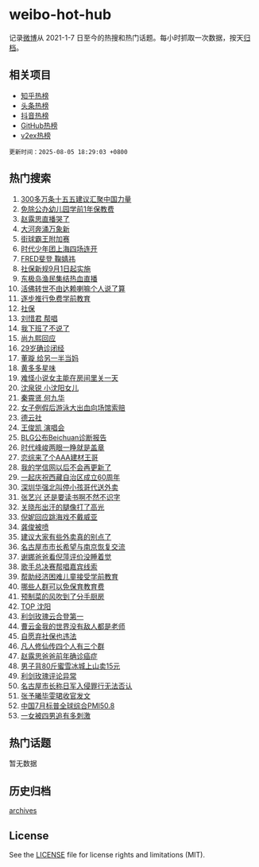 # weibo-hot-hub

记录[微博](https://www.weibo.com)从 2021-1-7 日至今的热搜和热门话题。每小时抓取一次数据，按天[归档](archives)。

## 相关项目

- [知乎热榜](https://github.com/snaildev/zhihu-hot-hub)
- [头条热榜](https://github.com/snaildev/toutiao-hot-hub)
- [抖音热榜](https://github.com/snaildev/douyin-hot-hub)
- [GitHub热榜](https://github.com/snaildev/github-hot-hub)
- [v2ex热榜](https://github.com/snaildev/v2ex-hot-hub)


`更新时间：2025-08-05 18:29:03 +0800`

## 热门搜索

1. [300多万条十五五建议汇聚中国力量](https://m.weibo.cn/search?containerid=100103type%3D1%26t%3D10%26q%3D%23300%E5%A4%9A%E4%B8%87%E6%9D%A1%E5%8D%81%E4%BA%94%E4%BA%94%E5%BB%BA%E8%AE%AE%E6%B1%87%E8%81%9A%E4%B8%AD%E5%9B%BD%E5%8A%9B%E9%87%8F%23&stream_entry_id=51&isnewpage=1&extparam=seat%3D1%26stream_entry_id%3D51%26c_type%3D51%26q%3D%2523300%25E5%25A4%259A%25E4%25B8%2587%25E6%259D%25A1%25E5%258D%2581%25E4%25BA%2594%25E4%25BA%2594%25E5%25BB%25BA%25E8%25AE%25AE%25E6%25B1%2587%25E8%2581%259A%25E4%25B8%25AD%25E5%259B%25BD%25E5%258A%259B%25E9%2587%258F%2523%26cate%3D10103%26dgr%3D0%26pos%3D0%26filter_type%3Drealtimehot%26display_time%3D1754389742%26pre_seqid%3D17543897421460527550136)
1. [免除公办幼儿园学前1年保教费](https://m.weibo.cn/search?containerid=100103type%3D1%26t%3D10%26q%3D%23%E5%85%8D%E9%99%A4%E5%85%AC%E5%8A%9E%E5%B9%BC%E5%84%BF%E5%9B%AD%E5%AD%A6%E5%89%8D1%E5%B9%B4%E4%BF%9D%E6%95%99%E8%B4%B9%23&stream_entry_id=31&isnewpage=1&extparam=seat%3D1%26band_rank%3D1%26pos%3D0%26dgr%3D0%26filter_type%3Drealtimehot%26c_type%3D31%26realpos%3D1%26q%3D%2523%25E5%2585%258D%25E9%2599%25A4%25E5%2585%25AC%25E5%258A%259E%25E5%25B9%25BC%25E5%2584%25BF%25E5%259B%25AD%25E5%25AD%25A6%25E5%2589%258D1%25E5%25B9%25B4%25E4%25BF%259D%25E6%2595%2599%25E8%25B4%25B9%2523%26cate%3D5001%26stream_entry_id%3D31%26lcate%3D5001%26flag%3D1%26display_time%3D1754389742%26pre_seqid%3D17543897421460527550136)
1. [赵露思直播哭了](https://m.weibo.cn/search?containerid=100103type%3D1%26t%3D10%26q%3D%E8%B5%B5%E9%9C%B2%E6%80%9D%E7%9B%B4%E6%92%AD%E5%93%AD%E4%BA%86&stream_entry_id=31&isnewpage=1&extparam=seat%3D1%26band_rank%3D2%26pos%3D1%26dgr%3D0%26filter_type%3Drealtimehot%26c_type%3D31%26realpos%3D2%26q%3D%25E8%25B5%25B5%25E9%259C%25B2%25E6%2580%259D%25E7%259B%25B4%25E6%2592%25AD%25E5%2593%25AD%25E4%25BA%2586%26cate%3D5001%26stream_entry_id%3D31%26lcate%3D5001%26flag%3D1%26display_time%3D1754389742%26pre_seqid%3D17543897421460527550136)
1. [大河奔涌万象新](https://m.weibo.cn/search?containerid=100103type%3D1%26t%3D10%26q%3D%23%E5%A4%A7%E6%B2%B3%E5%A5%94%E6%B6%8C%E4%B8%87%E8%B1%A1%E6%96%B0%23&stream_entry_id=31&isnewpage=1&extparam=seat%3D1%26band_rank%3D3%26pos%3D2%26dgr%3D0%26filter_type%3Drealtimehot%26c_type%3D31%26realpos%3D3%26q%3D%2523%25E5%25A4%25A7%25E6%25B2%25B3%25E5%25A5%2594%25E6%25B6%258C%25E4%25B8%2587%25E8%25B1%25A1%25E6%2596%25B0%2523%26cate%3D5001%26stream_entry_id%3D31%26lcate%3D5001%26flag%3D0%26display_time%3D1754389742%26pre_seqid%3D17543897421460527550136)
1. [街球霸王附加赛](https://m.weibo.cn/search?containerid=100103type%3D1%26t%3D10%26q%3D%23%E8%A1%97%E7%90%83%E9%9C%B8%E7%8E%8B%E9%99%84%E5%8A%A0%E8%B5%9B%23&stream_entry_id=31&isnewpage=1&extparam=seat%3D1%26band_rank%3D4%26pos%3D3%26is_ad_pos%3D1%26adid%3D295438%26filter_type%3Drealtimehot%26c_type%3D31%26topic_ad%3D1%26stream_entry_id%3D31%26cate%3D5001%26q%3D%2523%25E8%25A1%2597%25E7%2590%2583%25E9%259C%25B8%25E7%258E%258B%25E9%2599%2584%25E5%258A%25A0%25E8%25B5%259B%2523%26lcate%3D5001%26dgr%3D0%26display_time%3D1754389742%26pre_seqid%3D17543897421460527550136)
1. [时代少年团上海四场连开](https://m.weibo.cn/search?containerid=100103type%3D1%26t%3D10%26q%3D%E6%97%B6%E4%BB%A3%E5%B0%91%E5%B9%B4%E5%9B%A2%E4%B8%8A%E6%B5%B7%E5%9B%9B%E5%9C%BA%E8%BF%9E%E5%BC%80&stream_entry_id=31&isnewpage=1&extparam=seat%3D1%26band_rank%3D4%26pos%3D4%26dgr%3D0%26filter_type%3Drealtimehot%26c_type%3D31%26realpos%3D4%26q%3D%25E6%2597%25B6%25E4%25BB%25A3%25E5%25B0%2591%25E5%25B9%25B4%25E5%259B%25A2%25E4%25B8%258A%25E6%25B5%25B7%25E5%259B%259B%25E5%259C%25BA%25E8%25BF%259E%25E5%25BC%2580%26cate%3D5001%26stream_entry_id%3D31%26lcate%3D5001%26flag%3D1%26display_time%3D1754389742%26pre_seqid%3D17543897421460527550136)
1. [FRED斐登 鞠婧祎](https://m.weibo.cn/search?containerid=100103type%3D1%26t%3D10%26q%3DFRED%E6%96%90%E7%99%BB+%E9%9E%A0%E5%A9%A7%E7%A5%8E&stream_entry_id=31&isnewpage=1&extparam=seat%3D1%26band_rank%3D5%26pos%3D5%26dgr%3D0%26filter_type%3Drealtimehot%26c_type%3D31%26realpos%3D5%26q%3DFRED%25E6%2596%2590%25E7%2599%25BB%2520%25E9%259E%25A0%25E5%25A9%25A7%25E7%25A5%258E%26cate%3D5001%26stream_entry_id%3D31%26lcate%3D5001%26flag%3D1%26display_time%3D1754389742%26pre_seqid%3D17543897421460527550136)
1. [社保新规9月1日起实施](https://m.weibo.cn/search?containerid=100103type%3D1%26t%3D10%26q%3D%23%E7%A4%BE%E4%BF%9D%E6%96%B0%E8%A7%849%E6%9C%881%E6%97%A5%E8%B5%B7%E5%AE%9E%E6%96%BD%23&stream_entry_id=31&isnewpage=1&extparam=seat%3D1%26band_rank%3D6%26pos%3D6%26dgr%3D0%26filter_type%3Drealtimehot%26c_type%3D31%26realpos%3D6%26q%3D%2523%25E7%25A4%25BE%25E4%25BF%259D%25E6%2596%25B0%25E8%25A7%25849%25E6%259C%25881%25E6%2597%25A5%25E8%25B5%25B7%25E5%25AE%259E%25E6%2596%25BD%2523%26cate%3D5001%26stream_entry_id%3D31%26lcate%3D5001%26flag%3D2%26display_time%3D1754389742%26pre_seqid%3D17543897421460527550136)
1. [东极岛渔民集结热血直播](https://m.weibo.cn/search?containerid=100103type%3D1%26t%3D10%26q%3D%23%E4%B8%9C%E6%9E%81%E5%B2%9B%E6%B8%94%E6%B0%91%E9%9B%86%E7%BB%93%E7%83%AD%E8%A1%80%E7%9B%B4%E6%92%AD%23&stream_entry_id=31&isnewpage=1&extparam=seat%3D1%26band_rank%3D7%26pos%3D7%26is_ad_pos%3D1%26adid%3D295715%26filter_type%3Drealtimehot%26c_type%3D31%26stream_entry_id%3D31%26cate%3D5001%26q%3D%2523%25E4%25B8%259C%25E6%259E%2581%25E5%25B2%259B%25E6%25B8%2594%25E6%25B0%2591%25E9%259B%2586%25E7%25BB%2593%25E7%2583%25AD%25E8%25A1%2580%25E7%259B%25B4%25E6%2592%25AD%2523%26lcate%3D5001%26dgr%3D0%26display_time%3D1754389742%26pre_seqid%3D17543897421460527550136)
1. [活佛转世不由达赖喇嘛个人说了算](https://m.weibo.cn/search?containerid=100103type%3D1%26t%3D10%26q%3D%23%E6%B4%BB%E4%BD%9B%E8%BD%AC%E4%B8%96%E4%B8%8D%E7%94%B1%E8%BE%BE%E8%B5%96%E5%96%87%E5%98%9B%E4%B8%AA%E4%BA%BA%E8%AF%B4%E4%BA%86%E7%AE%97%23&stream_entry_id=31&isnewpage=1&extparam=seat%3D1%26band_rank%3D7%26pos%3D8%26dgr%3D0%26filter_type%3Drealtimehot%26c_type%3D31%26realpos%3D7%26q%3D%2523%25E6%25B4%25BB%25E4%25BD%259B%25E8%25BD%25AC%25E4%25B8%2596%25E4%25B8%258D%25E7%2594%25B1%25E8%25BE%25BE%25E8%25B5%2596%25E5%2596%2587%25E5%2598%259B%25E4%25B8%25AA%25E4%25BA%25BA%25E8%25AF%25B4%25E4%25BA%2586%25E7%25AE%2597%2523%26cate%3D5001%26stream_entry_id%3D31%26lcate%3D5001%26flag%3D1%26display_time%3D1754389742%26pre_seqid%3D17543897421460527550136)
1. [逐步推行免费学前教育](https://m.weibo.cn/search?containerid=100103type%3D1%26t%3D10%26q%3D%23%E9%80%90%E6%AD%A5%E6%8E%A8%E8%A1%8C%E5%85%8D%E8%B4%B9%E5%AD%A6%E5%89%8D%E6%95%99%E8%82%B2%23&stream_entry_id=31&isnewpage=1&extparam=seat%3D1%26band_rank%3D8%26pos%3D9%26dgr%3D0%26filter_type%3Drealtimehot%26c_type%3D31%26realpos%3D8%26q%3D%2523%25E9%2580%2590%25E6%25AD%25A5%25E6%258E%25A8%25E8%25A1%258C%25E5%2585%258D%25E8%25B4%25B9%25E5%25AD%25A6%25E5%2589%258D%25E6%2595%2599%25E8%2582%25B2%2523%26cate%3D5001%26stream_entry_id%3D31%26lcate%3D5001%26flag%3D1%26display_time%3D1754389742%26pre_seqid%3D17543897421460527550136)
1. [社保](https://m.weibo.cn/search?containerid=100103type%3D1%26t%3D10%26q%3D%E7%A4%BE%E4%BF%9D&stream_entry_id=31&isnewpage=1&extparam=seat%3D1%26band_rank%3D9%26pos%3D10%26dgr%3D0%26filter_type%3Drealtimehot%26c_type%3D31%26realpos%3D9%26q%3D%25E7%25A4%25BE%25E4%25BF%259D%26cate%3D5001%26stream_entry_id%3D31%26lcate%3D5001%26flag%3D2%26display_time%3D1754389742%26pre_seqid%3D17543897421460527550136)
1. [刘惜君 帮唱](https://m.weibo.cn/search?containerid=100103type%3D1%26t%3D10%26q%3D%E5%88%98%E6%83%9C%E5%90%9B+%E5%B8%AE%E5%94%B1&stream_entry_id=31&isnewpage=1&extparam=seat%3D1%26band_rank%3D10%26pos%3D11%26dgr%3D0%26filter_type%3Drealtimehot%26c_type%3D31%26realpos%3D10%26q%3D%25E5%2588%2598%25E6%2583%259C%25E5%2590%259B%2520%25E5%25B8%25AE%25E5%2594%25B1%26cate%3D5001%26stream_entry_id%3D31%26lcate%3D5001%26flag%3D0%26display_time%3D1754389742%26pre_seqid%3D17543897421460527550136)
1. [我下班了不说了](https://m.weibo.cn/search?containerid=100103type%3D1%26t%3D10%26q%3D%E6%88%91%E4%B8%8B%E7%8F%AD%E4%BA%86%E4%B8%8D%E8%AF%B4%E4%BA%86&stream_entry_id=31&isnewpage=1&extparam=seat%3D1%26band_rank%3D11%26pos%3D12%26dgr%3D0%26filter_type%3Drealtimehot%26c_type%3D31%26realpos%3D11%26q%3D%25E6%2588%2591%25E4%25B8%258B%25E7%258F%25AD%25E4%25BA%2586%25E4%25B8%258D%25E8%25AF%25B4%25E4%25BA%2586%26cate%3D5001%26stream_entry_id%3D31%26lcate%3D5001%26flag%3D2%26display_time%3D1754389742%26pre_seqid%3D17543897421460527550136)
1. [尚九熙回应](https://m.weibo.cn/search?containerid=100103type%3D1%26t%3D10%26q%3D%E5%B0%9A%E4%B9%9D%E7%86%99%E5%9B%9E%E5%BA%94&stream_entry_id=31&isnewpage=1&extparam=seat%3D1%26band_rank%3D12%26pos%3D13%26dgr%3D0%26filter_type%3Drealtimehot%26c_type%3D31%26realpos%3D12%26q%3D%25E5%25B0%259A%25E4%25B9%259D%25E7%2586%2599%25E5%259B%259E%25E5%25BA%2594%26cate%3D5001%26stream_entry_id%3D31%26lcate%3D5001%26flag%3D0%26display_time%3D1754389742%26pre_seqid%3D17543897421460527550136)
1. [29岁确诊闭经](https://m.weibo.cn/search?containerid=100103type%3D1%26t%3D10%26q%3D29%E5%B2%81%E7%A1%AE%E8%AF%8A%E9%97%AD%E7%BB%8F&stream_entry_id=31&isnewpage=1&extparam=seat%3D1%26band_rank%3D13%26pos%3D14%26dgr%3D0%26filter_type%3Drealtimehot%26c_type%3D31%26realpos%3D13%26q%3D29%25E5%25B2%2581%25E7%25A1%25AE%25E8%25AF%258A%25E9%2597%25AD%25E7%25BB%258F%26cate%3D5001%26stream_entry_id%3D31%26lcate%3D5001%26flag%3D1%26display_time%3D1754389742%26pre_seqid%3D17543897421460527550136)
1. [董璇 给另一半当妈](https://m.weibo.cn/search?containerid=100103type%3D1%26t%3D10%26q%3D%E8%91%A3%E7%92%87+%E7%BB%99%E5%8F%A6%E4%B8%80%E5%8D%8A%E5%BD%93%E5%A6%88&stream_entry_id=31&isnewpage=1&extparam=seat%3D1%26band_rank%3D14%26pos%3D15%26dgr%3D0%26filter_type%3Drealtimehot%26c_type%3D31%26realpos%3D14%26q%3D%25E8%2591%25A3%25E7%2592%2587%2520%25E7%25BB%2599%25E5%258F%25A6%25E4%25B8%2580%25E5%258D%258A%25E5%25BD%2593%25E5%25A6%2588%26cate%3D5001%26stream_entry_id%3D31%26lcate%3D5001%26flag%3D1%26display_time%3D1754389742%26pre_seqid%3D17543897421460527550136)
1. [黄多多星味](https://m.weibo.cn/search?containerid=100103type%3D1%26t%3D10%26q%3D%23%E9%BB%84%E5%A4%9A%E5%A4%9A%E6%98%9F%E5%91%B3%23&stream_entry_id=31&isnewpage=1&extparam=seat%3D1%26band_rank%3D15%26pos%3D16%26dgr%3D0%26filter_type%3Drealtimehot%26c_type%3D31%26realpos%3D15%26q%3D%2523%25E9%25BB%2584%25E5%25A4%259A%25E5%25A4%259A%25E6%2598%259F%25E5%2591%25B3%2523%26cate%3D5001%26stream_entry_id%3D31%26lcate%3D5001%26flag%3D2%26display_time%3D1754389742%26pre_seqid%3D17543897421460527550136)
1. [难怪小说女主能在房间里关一天](https://m.weibo.cn/search?containerid=100103type%3D1%26t%3D10%26q%3D%E9%9A%BE%E6%80%AA%E5%B0%8F%E8%AF%B4%E5%A5%B3%E4%B8%BB%E8%83%BD%E5%9C%A8%E6%88%BF%E9%97%B4%E9%87%8C%E5%85%B3%E4%B8%80%E5%A4%A9&stream_entry_id=31&isnewpage=1&extparam=seat%3D1%26band_rank%3D16%26pos%3D17%26dgr%3D0%26filter_type%3Drealtimehot%26c_type%3D31%26realpos%3D16%26q%3D%25E9%259A%25BE%25E6%2580%25AA%25E5%25B0%258F%25E8%25AF%25B4%25E5%25A5%25B3%25E4%25B8%25BB%25E8%2583%25BD%25E5%259C%25A8%25E6%2588%25BF%25E9%2597%25B4%25E9%2587%258C%25E5%2585%25B3%25E4%25B8%2580%25E5%25A4%25A9%26cate%3D5001%26stream_entry_id%3D31%26lcate%3D5001%26flag%3D0%26display_time%3D1754389742%26pre_seqid%3D17543897421460527550136)
1. [沈泉锐 小沈阳女儿](https://m.weibo.cn/search?containerid=100103type%3D1%26t%3D10%26q%3D%E6%B2%88%E6%B3%89%E9%94%90+%E5%B0%8F%E6%B2%88%E9%98%B3%E5%A5%B3%E5%84%BF&stream_entry_id=31&isnewpage=1&extparam=seat%3D1%26band_rank%3D17%26pos%3D18%26dgr%3D0%26filter_type%3Drealtimehot%26c_type%3D31%26realpos%3D17%26q%3D%25E6%25B2%2588%25E6%25B3%2589%25E9%2594%2590%2520%25E5%25B0%258F%25E6%25B2%2588%25E9%2598%25B3%25E5%25A5%25B3%25E5%2584%25BF%26cate%3D5001%26stream_entry_id%3D31%26lcate%3D5001%26flag%3D2%26display_time%3D1754389742%26pre_seqid%3D17543897421460527550136)
1. [秦霄贤 何九华](https://m.weibo.cn/search?containerid=100103type%3D1%26t%3D10%26q%3D%E7%A7%A6%E9%9C%84%E8%B4%A4+%E4%BD%95%E4%B9%9D%E5%8D%8E&stream_entry_id=31&isnewpage=1&extparam=seat%3D1%26band_rank%3D18%26pos%3D19%26dgr%3D0%26filter_type%3Drealtimehot%26c_type%3D31%26realpos%3D18%26q%3D%25E7%25A7%25A6%25E9%259C%2584%25E8%25B4%25A4%2520%25E4%25BD%2595%25E4%25B9%259D%25E5%258D%258E%26cate%3D5001%26stream_entry_id%3D31%26lcate%3D5001%26flag%3D0%26display_time%3D1754389742%26pre_seqid%3D17543897421460527550136)
1. [女子例假后游泳大出血向场馆索赔](https://m.weibo.cn/search?containerid=100103type%3D1%26t%3D10%26q%3D%23%E5%A5%B3%E5%AD%90%E4%BE%8B%E5%81%87%E5%90%8E%E6%B8%B8%E6%B3%B3%E5%A4%A7%E5%87%BA%E8%A1%80%E5%90%91%E5%9C%BA%E9%A6%86%E7%B4%A2%E8%B5%94%23&stream_entry_id=31&isnewpage=1&extparam=seat%3D1%26band_rank%3D19%26pos%3D20%26dgr%3D0%26filter_type%3Drealtimehot%26c_type%3D31%26realpos%3D19%26q%3D%2523%25E5%25A5%25B3%25E5%25AD%2590%25E4%25BE%258B%25E5%2581%2587%25E5%2590%258E%25E6%25B8%25B8%25E6%25B3%25B3%25E5%25A4%25A7%25E5%2587%25BA%25E8%25A1%2580%25E5%2590%2591%25E5%259C%25BA%25E9%25A6%2586%25E7%25B4%25A2%25E8%25B5%2594%2523%26cate%3D5001%26stream_entry_id%3D31%26lcate%3D5001%26flag%3D0%26display_time%3D1754389742%26pre_seqid%3D17543897421460527550136)
1. [德云社](https://m.weibo.cn/search?containerid=100103type%3D1%26t%3D10%26q%3D%E5%BE%B7%E4%BA%91%E7%A4%BE&stream_entry_id=31&isnewpage=1&extparam=seat%3D1%26band_rank%3D20%26pos%3D21%26dgr%3D0%26filter_type%3Drealtimehot%26c_type%3D31%26realpos%3D20%26q%3D%25E5%25BE%25B7%25E4%25BA%2591%25E7%25A4%25BE%26cate%3D5001%26stream_entry_id%3D31%26lcate%3D5001%26flag%3D0%26display_time%3D1754389742%26pre_seqid%3D17543897421460527550136)
1. [王俊凯 演唱会](https://m.weibo.cn/search?containerid=100103type%3D1%26t%3D10%26q%3D%E7%8E%8B%E4%BF%8A%E5%87%AF+%E6%BC%94%E5%94%B1%E4%BC%9A&stream_entry_id=31&isnewpage=1&extparam=seat%3D1%26band_rank%3D21%26pos%3D22%26dgr%3D0%26filter_type%3Drealtimehot%26c_type%3D31%26realpos%3D21%26q%3D%25E7%258E%258B%25E4%25BF%258A%25E5%2587%25AF%2520%25E6%25BC%2594%25E5%2594%25B1%25E4%25BC%259A%26cate%3D5001%26stream_entry_id%3D31%26lcate%3D5001%26flag%3D0%26display_time%3D1754389742%26pre_seqid%3D17543897421460527550136)
1. [BLG公布Beichuan诊断报告](https://m.weibo.cn/search?containerid=100103type%3D1%26t%3D10%26q%3DBLG%E5%85%AC%E5%B8%83Beichuan%E8%AF%8A%E6%96%AD%E6%8A%A5%E5%91%8A&stream_entry_id=31&isnewpage=1&extparam=seat%3D1%26band_rank%3D22%26pos%3D23%26dgr%3D0%26filter_type%3Drealtimehot%26c_type%3D31%26realpos%3D22%26q%3DBLG%25E5%2585%25AC%25E5%25B8%2583Beichuan%25E8%25AF%258A%25E6%2596%25AD%25E6%258A%25A5%25E5%2591%258A%26cate%3D5001%26stream_entry_id%3D31%26lcate%3D5001%26flag%3D1%26display_time%3D1754389742%26pre_seqid%3D17543897421460527550136)
1. [时代峰峻两眼一睁就是盖章](https://m.weibo.cn/search?containerid=100103type%3D1%26t%3D10%26q%3D%E6%97%B6%E4%BB%A3%E5%B3%B0%E5%B3%BB%E4%B8%A4%E7%9C%BC%E4%B8%80%E7%9D%81%E5%B0%B1%E6%98%AF%E7%9B%96%E7%AB%A0&stream_entry_id=31&isnewpage=1&extparam=seat%3D1%26band_rank%3D23%26pos%3D24%26dgr%3D0%26filter_type%3Drealtimehot%26c_type%3D31%26realpos%3D23%26q%3D%25E6%2597%25B6%25E4%25BB%25A3%25E5%25B3%25B0%25E5%25B3%25BB%25E4%25B8%25A4%25E7%259C%25BC%25E4%25B8%2580%25E7%259D%2581%25E5%25B0%25B1%25E6%2598%25AF%25E7%259B%2596%25E7%25AB%25A0%26cate%3D5001%26stream_entry_id%3D31%26lcate%3D5001%26flag%3D1%26display_time%3D1754389742%26pre_seqid%3D17543897421460527550136)
1. [恋综来了个AAA建材王哥](https://m.weibo.cn/search?containerid=100103type%3D1%26t%3D10%26q%3D%E6%81%8B%E7%BB%BC%E6%9D%A5%E4%BA%86%E4%B8%AAAAA%E5%BB%BA%E6%9D%90%E7%8E%8B%E5%93%A5&stream_entry_id=31&isnewpage=1&extparam=seat%3D1%26band_rank%3D24%26pos%3D25%26dgr%3D0%26filter_type%3Drealtimehot%26c_type%3D31%26realpos%3D24%26q%3D%25E6%2581%258B%25E7%25BB%25BC%25E6%259D%25A5%25E4%25BA%2586%25E4%25B8%25AAAAA%25E5%25BB%25BA%25E6%259D%2590%25E7%258E%258B%25E5%2593%25A5%26cate%3D5001%26stream_entry_id%3D31%26lcate%3D5001%26flag%3D0%26display_time%3D1754389742%26pre_seqid%3D17543897421460527550136)
1. [我的学信网以后不会再更新了](https://m.weibo.cn/search?containerid=100103type%3D1%26t%3D10%26q%3D%E6%88%91%E7%9A%84%E5%AD%A6%E4%BF%A1%E7%BD%91%E4%BB%A5%E5%90%8E%E4%B8%8D%E4%BC%9A%E5%86%8D%E6%9B%B4%E6%96%B0%E4%BA%86&stream_entry_id=31&isnewpage=1&extparam=seat%3D1%26band_rank%3D25%26pos%3D26%26dgr%3D0%26filter_type%3Drealtimehot%26c_type%3D31%26realpos%3D25%26q%3D%25E6%2588%2591%25E7%259A%2584%25E5%25AD%25A6%25E4%25BF%25A1%25E7%25BD%2591%25E4%25BB%25A5%25E5%2590%258E%25E4%25B8%258D%25E4%25BC%259A%25E5%2586%258D%25E6%259B%25B4%25E6%2596%25B0%25E4%25BA%2586%26cate%3D5001%26stream_entry_id%3D31%26lcate%3D5001%26flag%3D0%26display_time%3D1754389742%26pre_seqid%3D17543897421460527550136)
1. [一起庆祝西藏自治区成立60周年](https://m.weibo.cn/search?containerid=100103type%3D1%26t%3D10%26q%3D%23%E4%B8%80%E8%B5%B7%E5%BA%86%E7%A5%9D%E8%A5%BF%E8%97%8F%E8%87%AA%E6%B2%BB%E5%8C%BA%E6%88%90%E7%AB%8B60%E5%91%A8%E5%B9%B4%23&stream_entry_id=31&isnewpage=1&extparam=seat%3D1%26band_rank%3D26%26pos%3D27%26dgr%3D0%26filter_type%3Drealtimehot%26c_type%3D31%26realpos%3D26%26q%3D%2523%25E4%25B8%2580%25E8%25B5%25B7%25E5%25BA%2586%25E7%25A5%259D%25E8%25A5%25BF%25E8%2597%258F%25E8%2587%25AA%25E6%25B2%25BB%25E5%258C%25BA%25E6%2588%2590%25E7%25AB%258B60%25E5%2591%25A8%25E5%25B9%25B4%2523%26cate%3D5001%26stream_entry_id%3D31%26lcate%3D5001%26flag%3D1%26display_time%3D1754389742%26pre_seqid%3D17543897421460527550136)
1. [深圳华强北叫停小孩哥代送外卖](https://m.weibo.cn/search?containerid=100103type%3D1%26t%3D10%26q%3D%23%E6%B7%B1%E5%9C%B3%E5%8D%8E%E5%BC%BA%E5%8C%97%E5%8F%AB%E5%81%9C%E5%B0%8F%E5%AD%A9%E5%93%A5%E4%BB%A3%E9%80%81%E5%A4%96%E5%8D%96%23&stream_entry_id=31&isnewpage=1&extparam=seat%3D1%26band_rank%3D27%26pos%3D28%26dgr%3D0%26filter_type%3Drealtimehot%26c_type%3D31%26realpos%3D27%26q%3D%2523%25E6%25B7%25B1%25E5%259C%25B3%25E5%258D%258E%25E5%25BC%25BA%25E5%258C%2597%25E5%258F%25AB%25E5%2581%259C%25E5%25B0%258F%25E5%25AD%25A9%25E5%2593%25A5%25E4%25BB%25A3%25E9%2580%2581%25E5%25A4%2596%25E5%258D%2596%2523%26cate%3D5001%26stream_entry_id%3D31%26lcate%3D5001%26flag%3D0%26display_time%3D1754389742%26pre_seqid%3D17543897421460527550136)
1. [张艺兴 还是要读书啊不然不识字](https://m.weibo.cn/search?containerid=100103type%3D1%26t%3D10%26q%3D%E5%BC%A0%E8%89%BA%E5%85%B4+%E8%BF%98%E6%98%AF%E8%A6%81%E8%AF%BB%E4%B9%A6%E5%95%8A%E4%B8%8D%E7%84%B6%E4%B8%8D%E8%AF%86%E5%AD%97&stream_entry_id=31&isnewpage=1&extparam=seat%3D1%26band_rank%3D28%26pos%3D29%26dgr%3D0%26filter_type%3Drealtimehot%26c_type%3D31%26realpos%3D28%26q%3D%25E5%25BC%25A0%25E8%2589%25BA%25E5%2585%25B4%2520%25E8%25BF%2598%25E6%2598%25AF%25E8%25A6%2581%25E8%25AF%25BB%25E4%25B9%25A6%25E5%2595%258A%25E4%25B8%258D%25E7%2584%25B6%25E4%25B8%258D%25E8%25AF%2586%25E5%25AD%2597%26cate%3D5001%26stream_entry_id%3D31%26lcate%3D5001%26flag%3D1%26display_time%3D1754389742%26pre_seqid%3D17543897421460527550136)
1. [关晓彤出汗的腿像打了高光](https://m.weibo.cn/search?containerid=100103type%3D1%26t%3D10%26q%3D%E5%85%B3%E6%99%93%E5%BD%A4%E5%87%BA%E6%B1%97%E7%9A%84%E8%85%BF%E5%83%8F%E6%89%93%E4%BA%86%E9%AB%98%E5%85%89&stream_entry_id=31&isnewpage=1&extparam=seat%3D1%26band_rank%3D29%26pos%3D30%26dgr%3D0%26filter_type%3Drealtimehot%26c_type%3D31%26realpos%3D29%26q%3D%25E5%2585%25B3%25E6%2599%2593%25E5%25BD%25A4%25E5%2587%25BA%25E6%25B1%2597%25E7%259A%2584%25E8%2585%25BF%25E5%2583%258F%25E6%2589%2593%25E4%25BA%2586%25E9%25AB%2598%25E5%2585%2589%26cate%3D5001%26stream_entry_id%3D31%26lcate%3D5001%26flag%3D0%26display_time%3D1754389742%26pre_seqid%3D17543897421460527550136)
1. [倪妮回应跳海戏不戴威亚](https://m.weibo.cn/search?containerid=100103type%3D1%26t%3D10%26q%3D%E5%80%AA%E5%A6%AE%E5%9B%9E%E5%BA%94%E8%B7%B3%E6%B5%B7%E6%88%8F%E4%B8%8D%E6%88%B4%E5%A8%81%E4%BA%9A&stream_entry_id=31&isnewpage=1&extparam=seat%3D1%26band_rank%3D30%26pos%3D31%26dgr%3D0%26filter_type%3Drealtimehot%26c_type%3D31%26realpos%3D30%26q%3D%25E5%2580%25AA%25E5%25A6%25AE%25E5%259B%259E%25E5%25BA%2594%25E8%25B7%25B3%25E6%25B5%25B7%25E6%2588%258F%25E4%25B8%258D%25E6%2588%25B4%25E5%25A8%2581%25E4%25BA%259A%26cate%3D5001%26stream_entry_id%3D31%26lcate%3D5001%26flag%3D1%26display_time%3D1754389742%26pre_seqid%3D17543897421460527550136)
1. [龚俊被喷](https://m.weibo.cn/search?containerid=100103type%3D1%26t%3D10%26q%3D%E9%BE%9A%E4%BF%8A%E8%A2%AB%E5%96%B7&stream_entry_id=31&isnewpage=1&extparam=seat%3D1%26band_rank%3D31%26pos%3D32%26dgr%3D0%26filter_type%3Drealtimehot%26c_type%3D31%26realpos%3D31%26q%3D%25E9%25BE%259A%25E4%25BF%258A%25E8%25A2%25AB%25E5%2596%25B7%26cate%3D5001%26stream_entry_id%3D31%26lcate%3D5001%26flag%3D1%26display_time%3D1754389742%26pre_seqid%3D17543897421460527550136)
1. [建议大家有些外卖真的别点了](https://m.weibo.cn/search?containerid=100103type%3D1%26t%3D10%26q%3D%E5%BB%BA%E8%AE%AE%E5%A4%A7%E5%AE%B6%E6%9C%89%E4%BA%9B%E5%A4%96%E5%8D%96%E7%9C%9F%E7%9A%84%E5%88%AB%E7%82%B9%E4%BA%86&stream_entry_id=31&isnewpage=1&extparam=seat%3D1%26band_rank%3D32%26pos%3D33%26dgr%3D0%26filter_type%3Drealtimehot%26c_type%3D31%26realpos%3D32%26q%3D%25E5%25BB%25BA%25E8%25AE%25AE%25E5%25A4%25A7%25E5%25AE%25B6%25E6%259C%2589%25E4%25BA%259B%25E5%25A4%2596%25E5%258D%2596%25E7%259C%259F%25E7%259A%2584%25E5%2588%25AB%25E7%2582%25B9%25E4%25BA%2586%26cate%3D5001%26stream_entry_id%3D31%26lcate%3D5001%26flag%3D0%26display_time%3D1754389742%26pre_seqid%3D17543897421460527550136)
1. [名古屋市市长希望与南京恢复交流](https://m.weibo.cn/search?containerid=100103type%3D1%26t%3D10%26q%3D%23%E5%90%8D%E5%8F%A4%E5%B1%8B%E5%B8%82%E5%B8%82%E9%95%BF%E5%B8%8C%E6%9C%9B%E4%B8%8E%E5%8D%97%E4%BA%AC%E6%81%A2%E5%A4%8D%E4%BA%A4%E6%B5%81%23&stream_entry_id=31&isnewpage=1&extparam=seat%3D1%26band_rank%3D33%26pos%3D34%26dgr%3D0%26filter_type%3Drealtimehot%26c_type%3D31%26realpos%3D33%26q%3D%2523%25E5%2590%258D%25E5%258F%25A4%25E5%25B1%258B%25E5%25B8%2582%25E5%25B8%2582%25E9%2595%25BF%25E5%25B8%258C%25E6%259C%259B%25E4%25B8%258E%25E5%258D%2597%25E4%25BA%25AC%25E6%2581%25A2%25E5%25A4%258D%25E4%25BA%25A4%25E6%25B5%2581%2523%26cate%3D5001%26stream_entry_id%3D31%26lcate%3D5001%26flag%3D0%26display_time%3D1754389742%26pre_seqid%3D17543897421460527550136)
1. [谢娜爸爸看倪萍评价没睡着觉](https://m.weibo.cn/search?containerid=100103type%3D1%26t%3D10%26q%3D%E8%B0%A2%E5%A8%9C%E7%88%B8%E7%88%B8%E7%9C%8B%E5%80%AA%E8%90%8D%E8%AF%84%E4%BB%B7%E6%B2%A1%E7%9D%A1%E7%9D%80%E8%A7%89&stream_entry_id=31&isnewpage=1&extparam=seat%3D1%26band_rank%3D34%26pos%3D35%26dgr%3D0%26filter_type%3Drealtimehot%26c_type%3D31%26realpos%3D34%26q%3D%25E8%25B0%25A2%25E5%25A8%259C%25E7%2588%25B8%25E7%2588%25B8%25E7%259C%258B%25E5%2580%25AA%25E8%2590%258D%25E8%25AF%2584%25E4%25BB%25B7%25E6%25B2%25A1%25E7%259D%25A1%25E7%259D%2580%25E8%25A7%2589%26cate%3D5001%26stream_entry_id%3D31%26lcate%3D5001%26flag%3D1%26display_time%3D1754389742%26pre_seqid%3D17543897421460527550136)
1. [歌手总决赛帮唱嘉宾线索](https://m.weibo.cn/search?containerid=100103type%3D1%26t%3D10%26q%3D%23%E6%AD%8C%E6%89%8B%E6%80%BB%E5%86%B3%E8%B5%9B%E5%B8%AE%E5%94%B1%E5%98%89%E5%AE%BE%E7%BA%BF%E7%B4%A2%23&stream_entry_id=31&isnewpage=1&extparam=seat%3D1%26band_rank%3D35%26pos%3D36%26dgr%3D0%26filter_type%3Drealtimehot%26c_type%3D31%26realpos%3D35%26q%3D%2523%25E6%25AD%258C%25E6%2589%258B%25E6%2580%25BB%25E5%2586%25B3%25E8%25B5%259B%25E5%25B8%25AE%25E5%2594%25B1%25E5%2598%2589%25E5%25AE%25BE%25E7%25BA%25BF%25E7%25B4%25A2%2523%26cate%3D5001%26stream_entry_id%3D31%26lcate%3D5001%26flag%3D0%26display_time%3D1754389742%26pre_seqid%3D17543897421460527550136)
1. [帮助经济困难儿童接受学前教育](https://m.weibo.cn/search?containerid=100103type%3D1%26t%3D10%26q%3D%E5%B8%AE%E5%8A%A9%E7%BB%8F%E6%B5%8E%E5%9B%B0%E9%9A%BE%E5%84%BF%E7%AB%A5%E6%8E%A5%E5%8F%97%E5%AD%A6%E5%89%8D%E6%95%99%E8%82%B2&stream_entry_id=31&isnewpage=1&extparam=seat%3D1%26band_rank%3D36%26pos%3D37%26dgr%3D0%26filter_type%3Drealtimehot%26c_type%3D31%26realpos%3D36%26q%3D%25E5%25B8%25AE%25E5%258A%25A9%25E7%25BB%258F%25E6%25B5%258E%25E5%259B%25B0%25E9%259A%25BE%25E5%2584%25BF%25E7%25AB%25A5%25E6%258E%25A5%25E5%258F%2597%25E5%25AD%25A6%25E5%2589%258D%25E6%2595%2599%25E8%2582%25B2%26cate%3D5001%26stream_entry_id%3D31%26lcate%3D5001%26flag%3D1%26display_time%3D1754389742%26pre_seqid%3D17543897421460527550136)
1. [哪些人群可以免保育教育费](https://m.weibo.cn/search?containerid=100103type%3D1%26t%3D10%26q%3D%E5%93%AA%E4%BA%9B%E4%BA%BA%E7%BE%A4%E5%8F%AF%E4%BB%A5%E5%85%8D%E4%BF%9D%E8%82%B2%E6%95%99%E8%82%B2%E8%B4%B9&stream_entry_id=31&isnewpage=1&extparam=seat%3D1%26band_rank%3D37%26pos%3D38%26dgr%3D0%26filter_type%3Drealtimehot%26c_type%3D31%26realpos%3D37%26q%3D%25E5%2593%25AA%25E4%25BA%259B%25E4%25BA%25BA%25E7%25BE%25A4%25E5%258F%25AF%25E4%25BB%25A5%25E5%2585%258D%25E4%25BF%259D%25E8%2582%25B2%25E6%2595%2599%25E8%2582%25B2%25E8%25B4%25B9%26cate%3D5001%26stream_entry_id%3D31%26lcate%3D5001%26flag%3D1%26display_time%3D1754389742%26pre_seqid%3D17543897421460527550136)
1. [预制菜的风吹到了分手厨房](https://m.weibo.cn/search?containerid=100103type%3D1%26t%3D10%26q%3D%E9%A2%84%E5%88%B6%E8%8F%9C%E7%9A%84%E9%A3%8E%E5%90%B9%E5%88%B0%E4%BA%86%E5%88%86%E6%89%8B%E5%8E%A8%E6%88%BF&stream_entry_id=31&isnewpage=1&extparam=seat%3D1%26band_rank%3D38%26pos%3D39%26dgr%3D0%26filter_type%3Drealtimehot%26c_type%3D31%26realpos%3D38%26q%3D%25E9%25A2%2584%25E5%2588%25B6%25E8%258F%259C%25E7%259A%2584%25E9%25A3%258E%25E5%2590%25B9%25E5%2588%25B0%25E4%25BA%2586%25E5%2588%2586%25E6%2589%258B%25E5%258E%25A8%25E6%2588%25BF%26cate%3D5001%26stream_entry_id%3D31%26lcate%3D5001%26flag%3D1%26display_time%3D1754389742%26pre_seqid%3D17543897421460527550136)
1. [TOP 沈阳](https://m.weibo.cn/search?containerid=100103type%3D1%26t%3D10%26q%3DTOP+%E6%B2%88%E9%98%B3&stream_entry_id=31&isnewpage=1&extparam=seat%3D1%26band_rank%3D39%26pos%3D40%26dgr%3D0%26filter_type%3Drealtimehot%26c_type%3D31%26realpos%3D39%26q%3DTOP%2520%25E6%25B2%2588%25E9%2598%25B3%26cate%3D5001%26stream_entry_id%3D31%26lcate%3D5001%26flag%3D1%26display_time%3D1754389742%26pre_seqid%3D17543897421460527550136)
1. [利剑玫瑰云合登第一](https://m.weibo.cn/search?containerid=100103type%3D1%26t%3D10%26q%3D%23%E5%88%A9%E5%89%91%E7%8E%AB%E7%91%B0%E4%BA%91%E5%90%88%E7%99%BB%E7%AC%AC%E4%B8%80%23&stream_entry_id=31&isnewpage=1&extparam=seat%3D1%26band_rank%3D40%26pos%3D41%26dgr%3D0%26filter_type%3Drealtimehot%26c_type%3D31%26realpos%3D40%26q%3D%2523%25E5%2588%25A9%25E5%2589%2591%25E7%258E%25AB%25E7%2591%25B0%25E4%25BA%2591%25E5%2590%2588%25E7%2599%25BB%25E7%25AC%25AC%25E4%25B8%2580%2523%26cate%3D5001%26stream_entry_id%3D31%26lcate%3D5001%26flag%3D1%26display_time%3D1754389742%26pre_seqid%3D17543897421460527550136)
1. [曹云金我的世界没有敌人都是老师](https://m.weibo.cn/search?containerid=100103type%3D1%26t%3D10%26q%3D%E6%9B%B9%E4%BA%91%E9%87%91%E6%88%91%E7%9A%84%E4%B8%96%E7%95%8C%E6%B2%A1%E6%9C%89%E6%95%8C%E4%BA%BA%E9%83%BD%E6%98%AF%E8%80%81%E5%B8%88&stream_entry_id=31&isnewpage=1&extparam=seat%3D1%26band_rank%3D41%26pos%3D42%26dgr%3D0%26filter_type%3Drealtimehot%26c_type%3D31%26realpos%3D41%26q%3D%25E6%259B%25B9%25E4%25BA%2591%25E9%2587%2591%25E6%2588%2591%25E7%259A%2584%25E4%25B8%2596%25E7%2595%258C%25E6%25B2%25A1%25E6%259C%2589%25E6%2595%258C%25E4%25BA%25BA%25E9%2583%25BD%25E6%2598%25AF%25E8%2580%2581%25E5%25B8%2588%26cate%3D5001%26stream_entry_id%3D31%26lcate%3D5001%26flag%3D1%26display_time%3D1754389742%26pre_seqid%3D17543897421460527550136)
1. [自愿弃社保也违法](https://m.weibo.cn/search?containerid=100103type%3D1%26t%3D10%26q%3D%23%E8%87%AA%E6%84%BF%E5%BC%83%E7%A4%BE%E4%BF%9D%E4%B9%9F%E8%BF%9D%E6%B3%95%23&stream_entry_id=31&isnewpage=1&extparam=seat%3D1%26band_rank%3D42%26pos%3D43%26dgr%3D0%26filter_type%3Drealtimehot%26c_type%3D31%26realpos%3D42%26q%3D%2523%25E8%2587%25AA%25E6%2584%25BF%25E5%25BC%2583%25E7%25A4%25BE%25E4%25BF%259D%25E4%25B9%259F%25E8%25BF%259D%25E6%25B3%2595%2523%26cate%3D5001%26stream_entry_id%3D31%26lcate%3D5001%26flag%3D0%26display_time%3D1754389742%26pre_seqid%3D17543897421460527550136)
1. [凡人修仙传四个人有三个群](https://m.weibo.cn/search?containerid=100103type%3D1%26t%3D10%26q%3D%E5%87%A1%E4%BA%BA%E4%BF%AE%E4%BB%99%E4%BC%A0%E5%9B%9B%E4%B8%AA%E4%BA%BA%E6%9C%89%E4%B8%89%E4%B8%AA%E7%BE%A4&stream_entry_id=31&isnewpage=1&extparam=seat%3D1%26band_rank%3D43%26pos%3D44%26dgr%3D0%26filter_type%3Drealtimehot%26c_type%3D31%26realpos%3D43%26q%3D%25E5%2587%25A1%25E4%25BA%25BA%25E4%25BF%25AE%25E4%25BB%2599%25E4%25BC%25A0%25E5%259B%259B%25E4%25B8%25AA%25E4%25BA%25BA%25E6%259C%2589%25E4%25B8%2589%25E4%25B8%25AA%25E7%25BE%25A4%26cate%3D5001%26stream_entry_id%3D31%26lcate%3D5001%26flag%3D1%26display_time%3D1754389742%26pre_seqid%3D17543897421460527550136)
1. [赵露思爸爸前年确诊癌症](https://m.weibo.cn/search?containerid=100103type%3D1%26t%3D10%26q%3D%E8%B5%B5%E9%9C%B2%E6%80%9D%E7%88%B8%E7%88%B8%E5%89%8D%E5%B9%B4%E7%A1%AE%E8%AF%8A%E7%99%8C%E7%97%87&stream_entry_id=31&isnewpage=1&extparam=seat%3D1%26band_rank%3D44%26pos%3D45%26dgr%3D0%26filter_type%3Drealtimehot%26c_type%3D31%26realpos%3D44%26q%3D%25E8%25B5%25B5%25E9%259C%25B2%25E6%2580%259D%25E7%2588%25B8%25E7%2588%25B8%25E5%2589%258D%25E5%25B9%25B4%25E7%25A1%25AE%25E8%25AF%258A%25E7%2599%258C%25E7%2597%2587%26cate%3D5001%26stream_entry_id%3D31%26lcate%3D5001%26flag%3D1%26display_time%3D1754389742%26pre_seqid%3D17543897421460527550136)
1. [男子背80斤蜜雪冰城上山卖15元](https://m.weibo.cn/search?containerid=100103type%3D1%26t%3D10%26q%3D%23%E7%94%B7%E5%AD%90%E8%83%8C80%E6%96%A4%E8%9C%9C%E9%9B%AA%E5%86%B0%E5%9F%8E%E4%B8%8A%E5%B1%B1%E5%8D%9615%E5%85%83%23&stream_entry_id=31&isnewpage=1&extparam=seat%3D1%26band_rank%3D45%26pos%3D46%26dgr%3D0%26filter_type%3Drealtimehot%26c_type%3D31%26realpos%3D45%26q%3D%2523%25E7%2594%25B7%25E5%25AD%2590%25E8%2583%258C80%25E6%2596%25A4%25E8%259C%259C%25E9%259B%25AA%25E5%2586%25B0%25E5%259F%258E%25E4%25B8%258A%25E5%25B1%25B1%25E5%258D%259615%25E5%2585%2583%2523%26cate%3D5001%26stream_entry_id%3D31%26lcate%3D5001%26flag%3D0%26display_time%3D1754389742%26pre_seqid%3D17543897421460527550136)
1. [利剑玫瑰评论异常](https://m.weibo.cn/search?containerid=100103type%3D1%26t%3D10%26q%3D%23%E5%88%A9%E5%89%91%E7%8E%AB%E7%91%B0%E8%AF%84%E8%AE%BA%E5%BC%82%E5%B8%B8%23&stream_entry_id=31&isnewpage=1&extparam=seat%3D1%26band_rank%3D46%26pos%3D47%26dgr%3D0%26filter_type%3Drealtimehot%26c_type%3D31%26realpos%3D46%26q%3D%2523%25E5%2588%25A9%25E5%2589%2591%25E7%258E%25AB%25E7%2591%25B0%25E8%25AF%2584%25E8%25AE%25BA%25E5%25BC%2582%25E5%25B8%25B8%2523%26cate%3D5001%26stream_entry_id%3D31%26lcate%3D5001%26flag%3D0%26display_time%3D1754389742%26pre_seqid%3D17543897421460527550136)
1. [名古屋市长称日军入侵罪行无法否认](https://m.weibo.cn/search?containerid=100103type%3D1%26t%3D10%26q%3D%23%E5%90%8D%E5%8F%A4%E5%B1%8B%E5%B8%82%E9%95%BF%E7%A7%B0%E6%97%A5%E5%86%9B%E5%85%A5%E4%BE%B5%E7%BD%AA%E8%A1%8C%E6%97%A0%E6%B3%95%E5%90%A6%E8%AE%A4%23&stream_entry_id=31&isnewpage=1&extparam=seat%3D1%26band_rank%3D47%26pos%3D48%26dgr%3D0%26filter_type%3Drealtimehot%26c_type%3D31%26realpos%3D47%26q%3D%2523%25E5%2590%258D%25E5%258F%25A4%25E5%25B1%258B%25E5%25B8%2582%25E9%2595%25BF%25E7%25A7%25B0%25E6%2597%25A5%25E5%2586%259B%25E5%2585%25A5%25E4%25BE%25B5%25E7%25BD%25AA%25E8%25A1%258C%25E6%2597%25A0%25E6%25B3%2595%25E5%2590%25A6%25E8%25AE%25A4%2523%26cate%3D5001%26stream_entry_id%3D31%26lcate%3D5001%26flag%3D0%26display_time%3D1754389742%26pre_seqid%3D17543897421460527550136)
1. [张予曦毕雯珺收官发文](https://m.weibo.cn/search?containerid=100103type%3D1%26t%3D10%26q%3D%23%E5%BC%A0%E4%BA%88%E6%9B%A6%E6%AF%95%E9%9B%AF%E7%8F%BA%E6%94%B6%E5%AE%98%E5%8F%91%E6%96%87%23&stream_entry_id=31&isnewpage=1&extparam=seat%3D1%26band_rank%3D48%26pos%3D49%26dgr%3D0%26filter_type%3Drealtimehot%26c_type%3D31%26realpos%3D48%26q%3D%2523%25E5%25BC%25A0%25E4%25BA%2588%25E6%259B%25A6%25E6%25AF%2595%25E9%259B%25AF%25E7%258F%25BA%25E6%2594%25B6%25E5%25AE%2598%25E5%258F%2591%25E6%2596%2587%2523%26cate%3D5001%26stream_entry_id%3D31%26lcate%3D5001%26flag%3D1%26display_time%3D1754389742%26pre_seqid%3D17543897421460527550136)
1. [中国7月标普全球综合PMI50.8](https://m.weibo.cn/search?containerid=100103type%3D1%26t%3D10%26q%3D%23%E4%B8%AD%E5%9B%BD7%E6%9C%88%E6%A0%87%E6%99%AE%E5%85%A8%E7%90%83%E7%BB%BC%E5%90%88PMI50.8%23&stream_entry_id=31&isnewpage=1&extparam=seat%3D1%26band_rank%3D49%26pos%3D50%26dgr%3D0%26filter_type%3Drealtimehot%26c_type%3D31%26realpos%3D49%26q%3D%2523%25E4%25B8%25AD%25E5%259B%25BD7%25E6%259C%2588%25E6%25A0%2587%25E6%2599%25AE%25E5%2585%25A8%25E7%2590%2583%25E7%25BB%25BC%25E5%2590%2588PMI50.8%2523%26cate%3D5001%26stream_entry_id%3D31%26lcate%3D5001%26flag%3D1%26display_time%3D1754389742%26pre_seqid%3D17543897421460527550136)
1. [一女被四男追有多刺激](https://m.weibo.cn/search?containerid=100103type%3D1%26t%3D10%26q%3D%E4%B8%80%E5%A5%B3%E8%A2%AB%E5%9B%9B%E7%94%B7%E8%BF%BD%E6%9C%89%E5%A4%9A%E5%88%BA%E6%BF%80&stream_entry_id=31&isnewpage=1&extparam=seat%3D1%26band_rank%3D50%26pos%3D51%26dgr%3D0%26filter_type%3Drealtimehot%26c_type%3D31%26realpos%3D50%26q%3D%25E4%25B8%2580%25E5%25A5%25B3%25E8%25A2%25AB%25E5%259B%259B%25E7%2594%25B7%25E8%25BF%25BD%25E6%259C%2589%25E5%25A4%259A%25E5%2588%25BA%25E6%25BF%2580%26cate%3D5001%26stream_entry_id%3D31%26lcate%3D5001%26flag%3D1%26display_time%3D1754389742%26pre_seqid%3D17543897421460527550136)

## 热门话题

暂无数据

## 历史归档

[archives](archives)

## License

See the [LICENSE](LICENSE) file for license rights and limitations (MIT).
